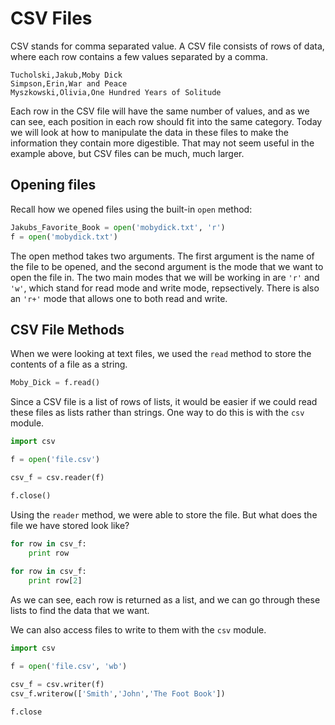 # CSV Files
CSV stands for comma separated value.  A CSV file consists of rows of data, where each row
 contains a few values separated by a comma.  
 
 ```CSV
 Tucholski,Jakub,Moby Dick
 Simpson,Erin,War and Peace
 Myszkowski,Olivia,One Hundred Years of Solitude
 ```
Each row in the CSV file will have the same number of values, and as we can see, each
position in each row should fit into the same category.  Today we will look at how to manipulate
the data in these files to make the information they contain more digestible.  That may not seem
useful in the example above, but CSV files can be much, much larger.


## Opening files
Recall how we opened files using the built-in `open` method:

```python
Jakubs_Favorite_Book = open('mobydick.txt', 'r')
f = open('mobydick.txt')
```
The open method takes two arguments.  The first argument is the name of the file to be opened, and the second argument is the mode
 that we want to open the file in.  The two main modes that we will be working in are `'r'` and `'w'`, which stand for read mode 
and write mode, repsectively. There is also an `'r+'` mode that allows one to both read and write. 

## CSV File Methods
When we were looking at text files, we used the `read` method to store the contents of a 
file as a string.

```python
Moby_Dick = f.read()
```

Since a CSV file is a list of rows of lists, it would be easier if we could read these files
as lists rather than strings.  One way to do this is with the `csv` module.

```python
import csv

f = open('file.csv')

csv_f = csv.reader(f)

f.close()
```

Using the `reader` method, we were able to store the file.  But what does the file we have stored
look like?

```python
for row in csv_f:
	print row
	
for row in csv_f:
	print row[2]
```

As we can see, each row is returned as a list, and we can go through these lists to find
the data that we want.

We can also access files to write to them with the `csv` module.

```python
import csv

f = open('file.csv', 'wb')

csv_f = csv.writer(f)
csv_f.writerow(['Smith','John','The Foot Book'])

f.close
```